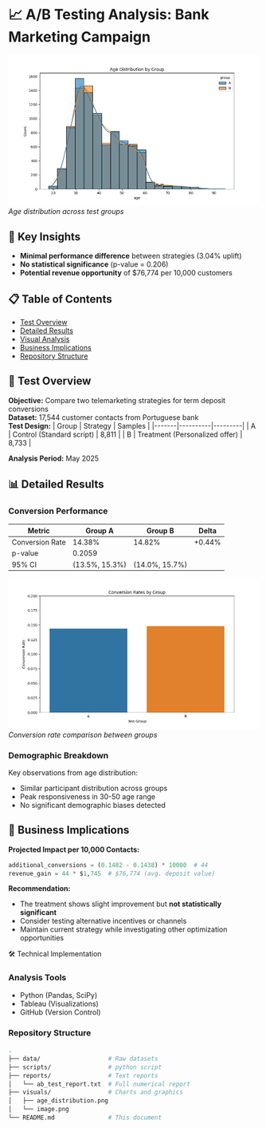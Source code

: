# 📈 A/B Testing Analysis: Bank Marketing Campaign

![Age Distribution](visuals/age_distribution.png)  
*Age distribution across test groups*

## 🌟 Key Insights
- **Minimal performance difference** between strategies (3.04% uplift)
- **No statistical significance** (p-value = 0.206)
- **Potential revenue opportunity** of $76,774 per 10,000 customers

## 📋 Table of Contents
- [Test Overview](#-test-overview)
- [Detailed Results](#-detailed-results)
- [Visual Analysis](#-visual-analysis)
- [Business Implications](#-business-implications)
- [Repository Structure](#-repository-structure)

## 🎯 Test Overview
**Objective:** Compare two telemarketing strategies for term deposit conversions  
**Dataset:** 17,544 customer contacts from Portuguese bank  
**Test Design:**
| Group | Strategy | Samples |
|-------|----------|---------|
| A | Control (Standard script) | 8,811 |
| B | Treatment (Personalized offer) | 8,733 |

**Analysis Period:** May 2025

## 📊 Detailed Results
### Conversion Performance
| Metric | Group A | Group B | Delta |
|--------|---------|---------|-------|
| Conversion Rate | 14.38% | 14.82% | +0.44% |
| p-value | 0.2059 | | |
| 95% CI | (13.5%, 15.3%) | (14.0%, 15.7%) | |

![Conversion Rates](visuals/conversion_rates.png)  
*Conversion rate comparison between groups*

### Demographic Breakdown
Key observations from age distribution:
- Similar participant distribution across groups
- Peak responsiveness in 30-50 age range
- No significant demographic biases detected

## 💼 Business Implications
**Projected Impact per 10,000 Contacts:**
```python
additional_conversions = (0.1482 - 0.1438) * 10000  # 44
revenue_gain = 44 * $1,745  # $76,774 (avg. deposit value)
```
**Recommendation:**  
- The treatment shows slight improvement but **not statistically significant**  
- Consider testing alternative incentives or channels  
- Maintain current strategy while investigating other optimization opportunities

🛠 Technical Implementation

### Analysis Tools  
- Python (Pandas, SciPy)  
- Tableau (Visualizations)  
- GitHub (Version Control)  

### Repository Structure  
```bash
.
├── data/                   # Raw datasets
├── scripts/                # python script
├── reports/                # Text reports
│   └── ab_test_report.txt  # Full numerical report
├── visuals/                # Charts and graphics
│   ├── age_distribution.png
│   └── image.png
└── README.md               # This document

